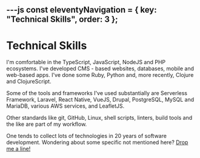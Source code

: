 ---js
const eleventyNavigation = {
	key: "Technical Skills",
	order: 3
};
---
# Technical Skills

I'm comfortable in the TypeScript, JavaScript, NodeJS and PHP ecosystems. I've developed CMS - based websites, databases, mobile and web-based apps. I've done some Ruby, Python and, more recently, Clojure and ClojureScript.

Some of the tools and frameworks I've used substantially are Serverless Framework, Laravel, React Native, VueJS, Drupal, PostgreSQL, MySQL and MariaDB, various AWS services, and LeafletJS.

Other standards like git, GitHub, Linux, shell scripts, linters, build tools and the like are part of my workflow.

One tends to collect lots of technologies in 20 years of software development. Wondering about some specific not mentioned here? [Drop me a line!](mailto:web@noelr.dev)